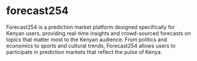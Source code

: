 # forecast254
Forecast254 is a prediction market platform designed specifically for Kenyan users, providing real-time insights and crowd-sourced forecasts on topics that matter most to the Kenyan audience. From politics and economics to sports and cultural trends, Forecast254 allows users to participate in prediction markets that reflect the pulse of Kenya.
